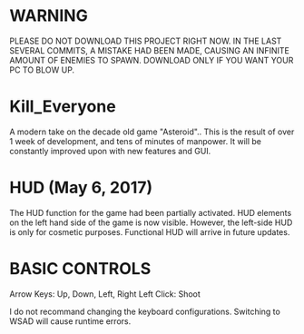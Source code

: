 # WARNING
PLEASE DO NOT DOWNLOAD THIS PROJECT RIGHT NOW.
IN THE LAST SEVERAL COMMITS, A MISTAKE HAD BEEN MADE, 
CAUSING AN INFINITE AMOUNT OF ENEMIES TO SPAWN.
DOWNLOAD ONLY IF YOU WANT YOUR PC TO BLOW UP.

# Kill_Everyone
A modern take on the decade old game "Asteroid"..
This is the result of over 1 week of development,
and tens of minutes of manpower.
It will be constantly improved upon with new features and GUI.

# HUD (May 6, 2017)
The HUD function for the game had been partially activated.
HUD elements on the left hand side of the game is now visible.
However, the left-side HUD is only for cosmetic purposes.
Functional HUD will arrive in future updates.

# BASIC CONTROLS
Arrow Keys: Up, Down, Left, Right
Left Click: Shoot

I do not recommand changing the keyboard configurations.
Switching to WSAD will cause runtime errors.
